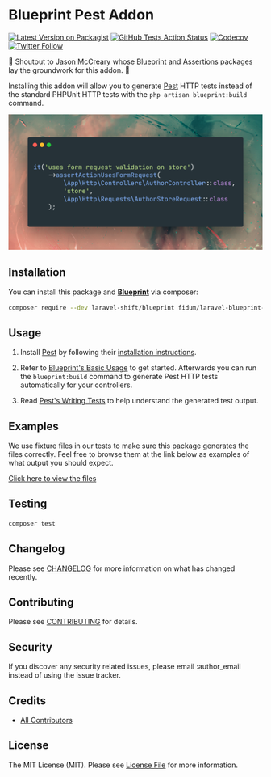 # Blueprint Pest Addon

[![Latest Version on Packagist](https://img.shields.io/packagist/v/fidum/laravel-blueprint-pestphp-addon.svg?style=for-the-badge)](https://packagist.org/packages/fidum/laravel-blueprint-pestphp-addon)
[![GitHub Tests Action Status](https://img.shields.io/github/workflow/status/fidum/laravel-blueprint-pestphp-addon/run-tests?label=tests&style=for-the-badge)](https://github.com/fidum/laravel-blueprint-pestphp-addon/actions?query=workflow%3Arun-tests+branch%3Amaster)
[![Codecov](https://img.shields.io/codecov/c/github/fidum/laravel-blueprint-pestphp-addon?logo=codecov&logoColor=white&style=for-the-badge)](https://codecov.io/gh/fidum/laravel-blueprint-pestphp-addon)
[![Twitter Follow](https://img.shields.io/twitter/follow/danmasonmp?label=Follow&logo=twitter&style=for-the-badge)](https://twitter.com/danmasonmp)  

:mega: Shoutout to [Jason McCreary](https://github.com/jasonmccreary) whose [Blueprint](https://github.com/laravel-shift/blueprint) and [Assertions](https://github.com/jasonmccreary/laravel-test-assertions) packages lay the groundwork for this addon. :raised_hands:

Installing this addon will allow you to generate [Pest](https://github.com/pestphp/pest) HTTP tests instead of the standard PHPUnit HTTP tests with the `php artisan blueprint:build` command.

![Preview](docs/preview.png)

## Installation

You can install this package and **[Blueprint](https://github.com/laravel-shift/blueprint)** via composer:

```bash
composer require --dev laravel-shift/blueprint fidum/laravel-blueprint-pestphp-addon
```

## Usage

1. Install [Pest](https://github.com/pestphp/pest) by following their [installation instructions](https://pestphp.com/docs/installation/).

2. Refer to [Blueprint's Basic Usage](https://github.com/laravel-shift/blueprint#basic-usage) to get started. Afterwards you can run the `blueprint:build` command to generate Pest HTTP tests automatically for your controllers.

3. Read [Pest's Writing Tests](https://pestphp.com/docs/writing-tests/) to help understand the generated test output. 

## Examples
We use fixture files in our tests to make sure this package generates the files correctly. Feel free to browse them at the link below as examples of what output you should expect. 

[Click here to view the files](https://github.com/fidum/laravel-blueprint-pestphp-addon/tree/master/tests/fixtures/tests/Feature/Http/Controllers)

## Testing
```bash
composer test
```

## Changelog

Please see [CHANGELOG](CHANGELOG.md) for more information on what has changed recently.

## Contributing

Please see [CONTRIBUTING](CONTRIBUTING.md) for details.

## Security

If you discover any security related issues, please email :author_email instead of using the issue tracker.

## Credits

- [All Contributors](../../contributors)

## License

The MIT License (MIT). Please see [License File](LICENSE.md) for more information.
